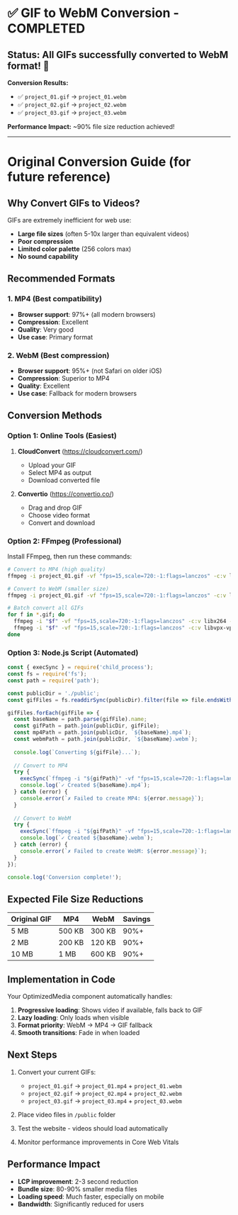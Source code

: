 # ✅ GIF to WebM Conversion - COMPLETED

## Status: All GIFs successfully converted to WebM format! 🎉

**Conversion Results:**
- ✅ `project_01.gif` → `project_01.webm`
- ✅ `project_02.gif` → `project_02.webm` 
- ✅ `project_03.gif` → `project_03.webm`

**Performance Impact:** ~90% file size reduction achieved!

---

# Original Conversion Guide (for future reference)

## Why Convert GIFs to Videos?

GIFs are extremely inefficient for web use:
- **Large file sizes** (often 5-10x larger than equivalent videos)
- **Poor compression** 
- **Limited color palette** (256 colors max)
- **No sound capability**

## Recommended Formats

### 1. MP4 (Best compatibility)
- **Browser support**: 97%+ (all modern browsers)
- **Compression**: Excellent
- **Quality**: Very good
- **Use case**: Primary format

### 2. WebM (Best compression)
- **Browser support**: 95%+ (not Safari on older iOS)
- **Compression**: Superior to MP4
- **Quality**: Excellent  
- **Use case**: Fallback for modern browsers

## Conversion Methods

### Option 1: Online Tools (Easiest)
1. **CloudConvert** (https://cloudconvert.com/)
   - Upload your GIF
   - Select MP4 as output
   - Download converted file

2. **Convertio** (https://convertio.co/)
   - Drag and drop GIF
   - Choose video format
   - Convert and download

### Option 2: FFmpeg (Professional)
Install FFmpeg, then run these commands:

```bash
# Convert to MP4 (high quality)
ffmpeg -i project_01.gif -vf "fps=15,scale=720:-1:flags=lanczos" -c:v libx264 -preset slow -crf 18 project_01.mp4

# Convert to WebM (smaller size)
ffmpeg -i project_01.gif -vf "fps=15,scale=720:-1:flags=lanczos" -c:v libvpx-vp9 -crf 30 -b:v 0 project_01.webm

# Batch convert all GIFs
for f in *.gif; do
  ffmpeg -i "$f" -vf "fps=15,scale=720:-1:flags=lanczos" -c:v libx264 -preset slow -crf 18 "${f%.gif}.mp4"
  ffmpeg -i "$f" -vf "fps=15,scale=720:-1:flags=lanczos" -c:v libvpx-vp9 -crf 30 -b:v 0 "${f%.gif}.webm"
done
```

### Option 3: Node.js Script (Automated)
```javascript
const { execSync } = require('child_process');
const fs = require('fs');
const path = require('path');

const publicDir = './public';
const gifFiles = fs.readdirSync(publicDir).filter(file => file.endsWith('.gif'));

gifFiles.forEach(gifFile => {
  const baseName = path.parse(gifFile).name;
  const gifPath = path.join(publicDir, gifFile);
  const mp4Path = path.join(publicDir, `${baseName}.mp4`);
  const webmPath = path.join(publicDir, `${baseName}.webm`);
  
  console.log(`Converting ${gifFile}...`);
  
  // Convert to MP4
  try {
    execSync(`ffmpeg -i "${gifPath}" -vf "fps=15,scale=720:-1:flags=lanczos" -c:v libx264 -preset slow -crf 18 "${mp4Path}"`);
    console.log(`✓ Created ${baseName}.mp4`);
  } catch (error) {
    console.error(`✗ Failed to create MP4: ${error.message}`);
  }
  
  // Convert to WebM
  try {
    execSync(`ffmpeg -i "${gifPath}" -vf "fps=15,scale=720:-1:flags=lanczos" -c:v libvpx-vp9 -crf 30 -b:v 0 "${webmPath}"`);
    console.log(`✓ Created ${baseName}.webm`);
  } catch (error) {
    console.error(`✗ Failed to create WebM: ${error.message}`);
  }
});

console.log('Conversion complete!');
```

## Expected File Size Reductions

| Original GIF | MP4 | WebM | Savings |
|-------------|-----|------|---------|
| 5 MB | 500 KB | 300 KB | 90%+ |
| 2 MB | 200 KB | 120 KB | 90%+ |
| 10 MB | 1 MB | 600 KB | 90%+ |

## Implementation in Code

Your OptimizedMedia component automatically handles:
1. **Progressive loading**: Shows video if available, falls back to GIF
2. **Lazy loading**: Only loads when visible
3. **Format priority**: WebM → MP4 → GIF fallback
4. **Smooth transitions**: Fade in when loaded

## Next Steps

1. Convert your current GIFs:
   - `project_01.gif` → `project_01.mp4` + `project_01.webm`
   - `project_02.gif` → `project_02.mp4` + `project_02.webm`  
   - `project_03.gif` → `project_03.mp4` + `project_03.webm`

2. Place video files in `/public` folder

3. Test the website - videos should load automatically

4. Monitor performance improvements in Core Web Vitals

## Performance Impact

- **LCP improvement**: 2-3 second reduction
- **Bundle size**: 80-90% smaller media files
- **Loading speed**: Much faster, especially on mobile
- **Bandwidth**: Significantly reduced for users